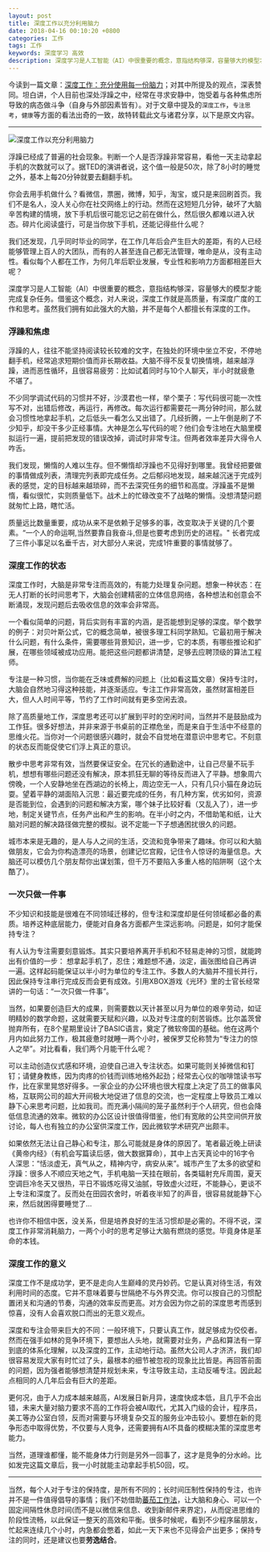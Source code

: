 ```yaml
---
layout: post
title: 深度工作以充分利用脑力
date: 2018-04-16 00:10:20 +0800
categories: 工作
tags: 工作
keywords: 深度学习 高效
description: 深度学习是人工智能（AI）中很重要的概念，意指结构够深，容量够大的模型才能完成复杂任务。借鉴这个概念，对人来说，深度工作就是高质量，有深度广度的工作和思考。虽然我们拥有如此强大的大脑，并不是每个人都擅长有深度的工作。
---
```


今读到一篇文章：[深度工作：充分使用每一份脑力](https://www.cnblogs.com/buptzym/p/8059121.html)；对其中所提及的观点，深表赞同。坦白讲，个人目前也深处浮躁之中，经常在寻求安静中，饱受着与各种焦虑所导致的病态做斗争（自身与外部因素皆有）。对于文章中提及的`深度工作`，`专注思考`，`健康`等方面的看法出奇的一致，故特转载此文与诸君分享，以下是原文内容。

---

![深度工作以充分利用脑力](https://image.nicelinks.site/jiangXin.jpg)

浮躁已经成了普遍的社会现象。判断一个人是否浮躁非常容易，看他一天主动拿起手机的次数就可以了。据TED的演讲者说，这个值一般是50次，除了8小时的睡觉之外，基本上每20分钟就要去翻翻手机。

你会去用手机做什么？看微信，票圈，微博，知乎，淘宝，或只是来回刷首页。我们不是名人，没人关心你在社交网络上的行动。然而在这短短几分钟，破坏了大脑辛苦构建的情境，放下手机后很可能忘记之前在做什么，然后很久都难以进入状态。碎片化阅读盛行，可是当你放下手机，还能记得些什么呢？

我们还发现，几乎同时毕业的同学，在工作几年后会产生巨大的差距，有的人已经能够管理上百人的大团队，而有的人甚至连自己都无法管理，唯命是从，没有主动性。看似每个人都在工作，为何几年后职业发展，专业性和影响力方面都相差巨大呢？

深度学习是人工智能（AI）中很重要的概念，意指结构够深，容量够大的模型才能完成复杂任务。借鉴这个概念，对人来说，深度工作就是高质量，有深度广度的工作和思考。虽然我们拥有如此强大的大脑，并不是每个人都擅长有深度的工作。

### **浮躁和焦虑**

浮躁的人，往往不能坚持阅读较长较难的文字，在独处的环境中坐立不安，不停地翻手机，经常追求短期价值而非长期收益。大脑不得不反复切换情境，越来越浮躁，进而恶性循环，且很容易疲劳：比如试着同时与10个人聊天，半小时就疲惫不堪了。

不少同学调试代码的习惯并不好，沙漠君也一样，举个栗子：写代码很可能一次性写不对，出错后修改，再运行，再修改。每次运行都需要花一两分钟时间，那么就会习惯性地拿起手机，之后低头一看怎么又出错了。几经折腾，一上午倒是刷了不少知乎，却没干多少正经事情。大神是怎么写代码的呢？他们会专注地在大脑里模拟运行一遍，提前把发现的错误改掉，调试时非常专注。但两者效率差异大得令人咋舌。

我们发现，懒惰的人难以生存。但不懒惰却浮躁也不见得好到哪里。我曾经把要做的事情做成列表，清理完列表即完成任务。之后郁闷地发现，越来越沉迷于完成列表的感觉，定的目标越来越琐碎，而不去深究任务的细节和高度。浮躁虽不是懒惰，看似很忙，实则质量低下。战术上的忙碌改变不了战略的懒惰。没想清楚问题就匆忙上路，瞎忙活。

质量远比数量重要，成功从来不是依赖于足够多的事，改变取决于关键的几个要素。“一个人的命运啊,当然要靠自我奋斗,但是也要考虑到历史的进程。" 长者完成了三件小事足以名垂千古，对大部分人来说，完成1件重要的事情就够了。

### **深度工作的状态**

深度工作时，大脑是非常专注而高效的，有能力处理复杂问题。想象一种状态：在无人打断的长时间思考下，大脑会创建精密的立体信息网络，各种想法和创意会不断涌现，发现问题后去吸收信息的效率会非常高。

一个看似简单的问题，背后实则有丰富的内涵，是否能想到足够的深度。举个数学的例子：对贝叶斯公式，它的概念简单，被很多理工科同学熟知。它最初用于解决什么问题，有什么条件，需要哪些背景知识，进一步，它的本质，有哪些推论和扩展，在哪些领域被成功应用。能把这些问题都讲清楚，足够去应聘顶级的算法工程师。

专注是一种习惯，当你能在乏味或费解的问题上（比如看这篇文章）保持专注时，大脑会自然地习得这种技能，并逐渐适应。专注工作非常高效，虽然财富相差巨大，但人人时间平等，节约了工作时间就有更多空闲去浪。

除了高质量地工作，深度思考还可以扩展到平时的空闲时间，当然并不是鼓励成为工作狂。很多好想法，并非来源于书桌前的正襟危坐，而是来自于生活中不经意的思维火花。当你对一个问题很感兴趣时，就会不自觉地在潜意识中思考它。不刻意的状态反而能促使它们浮上真正的意识。

散步中思考非常有效，当然要保证安全。在冗长的通勤途中，让自己尽量不玩手机，想想有哪些问题还没有解决，原本抓狂无聊的等待反而进入了平静。想象周六傍晚，一个人安静地坐在西湖边的长椅上，周边空无一人，只有几只小猫在身边玩耍。望着平静的湖面陷入沉思：最近要完成的任务，有几种方案，优劣如何，资源是否能到位，会遇到的问题和解决方案，哪个妹子比较好看（又乱入了），进一步地，制定关键节点，任务产出和产生的影响。在半小时之内，不借助笔和纸，让大脑对问题的解决路径做完整的模拟。说不定能一下子想通困扰很久的问题。

城市本来是无趣的，是人与人之间的生活，交流和竞争带来了趣味。你可以和大脑做朋友，它会为你构造漂亮的场景，创建记忆宫殿，记住令人惊讶的海量信息。大脑还可以模仿几个朋友帮你出谋划策，但千万不要陷入多重人格的陷阱啊（这个太酷了）。

### **一次只做一件事**

不少知识和技能是很难在不同领域迁移的，但专注和深度却是任何领域都必备的素质。培养这种底层能力，便能对自身各方面都产生深远影响。问题是，如何才能保持专注？

有人认为专注需要刻意锻炼。其实只要培养离开手机和不轻易走神的习惯，就能跨出有价值的一步： 想拿起手机了，忍住；难题想不通，淡定，画张图给自己再讲一遍。这样起码能保证以半小时为单位的专注工作。多数人的大脑并不擅长并行，因此保持专注串行完成反而会更有成效。引用XBOX游戏《光环》里的士官长经常讲的一句话：“一次只做一件事”。

当然，如果要创造巨大的成果，则需要数以天计甚至以月为单位的艰辛劳动，如证明精妙的数学命题，这就需要天赋和兴趣，以及对专注度的刻苦锻炼。比尔盖茨曾抛弃所有，在8个星期里设计了BASIC语言，奠定了微软帝国的基础。他在这两个月内如此努力工作，极其疲惫时就睡一两个小时，被保罗艾伦称赞为“专注力的惊人之举”。对比看看，我们两个月能干什么呢？

可以主动创造仪式感和环境，迫使自己进入专注状态。如果可能则关掉微信和钉钉；请健身教练，因为肉疼的价钱而训练地格外起劲；经常去心仪的咖啡馆读书写作，比在家里晃悠好得多。一家企业的办公环境也很大程度上决定了员工的做事风格，互联网公司的超大开间极大地促进了信息的交流，也一定程度上导致员工难以静下心来思考问题，比如我司。而充满小隔间的笼子虽然利于个人研究，但也会降低信息流通的效率。微软的办公区设计很值得借鉴，他们有宽敞的公共空间供开放讨论，每人也有独立的办公室供深度工作，因此微软学术研究产出颇丰。

如果依然无法让自己静心和专注，那么可能就是身体的原因了。笔者最近晚上研读《黄帝内经》（有机会写篇读后感，做大数据算命），其中上古天真论中的16字令人深思：“恬淡虚无，真气从之，精神内守，病安从来”。城市产生了太多的欲望和浮躁：很多人不顺应天地之气，手机电脑一天挂在眼前，各类辐射充斥周围，夏天空调巨冷冬天又很热，平日不锻炼吃得又油腻，导致虚火过旺，不能静心，更谈不上专注和深度了。反而处在田园农舍时，听着夜半知了的声音，很容易就能静下心来，然后就困得要睡觉了...

也许你不相信中医，没关系，但是培养良好的生活习惯却是必需的。不得不说，深度工作非常消耗脑力，一两个小时的思考足够让大脑有燃烧的感觉。毕竟身体是革命的本钱。

### **深度工作的意义**

深度工作不是成功学，更不是走向人生巅峰的灵丹妙药。它是认真对待生活，有效利用时间的态度。它并不意味着要与世隔绝不与外界交流。你可以按自己的习惯配置闭关和沟通的节奏，沟通的效率反而更高。对方会因为你之前的深度思考而感到惊喜，没有人会喜欢脱口而出的无意义观点。

深度和专注会带来巨大的不同：一般环境下，只要认真工作，就足够成为佼佼者。然而在强手如林的竞争环境下，要想出人头地，就需要对业务，产品和算法有一穿到底的体系化理解，以及深度的工作，主动地行动。虽然大公司人才济济，我们却很容易发现大家有时忙过了头，最根本的细节被忽视的现象比比皆是。再回答前面的问题，因为强者能够想清楚并规划未来，专注导致主动，主动反哺专注。因此起点相同的人几年后会有巨大的差距。

更何况，由于人力成本越来越高，AI发展日新月异，速度快成本低，且几乎不会出错，未来大量对脑力要求不高的工作将会被AI取代，尤其入门级的会计，程序员，美工等办公室白领，反而对需要与环境复杂交互的服务业冲击较小。要想在新的竞争形态中取得优势，不仅要与人竞争，还需要拥有AI不具备的模糊决策的深度思考能力。

当然，道理谁都懂，能不能身体力行则是另外一回事了，这才是竞争的分水岭。比如发完这篇文章后，我一小时就能主动拿起手机50回，哎。

---

当然，每个人对于专注的保持度，是所有不同的；长时间压制性保持的专注，也许并不是一件值得倡导的事情；我们不妨借助[蕃茄工作法](https://nicelinks.site/post/5ad21715cbf8b27043e5e9cb)，让大脑和身心、可以一个固定间隔性休息时间(而不是以微信来信息、收到新邮件来界定)，从而促进思维的阶段性流畅，以此保证一整天的高效和平衡。很多时候呢，看到不少程序届朋友，忙起来连续几个小时，内急都会憋着，如此一天下来也不见得会产出更多；保持专注的同时，还是建议也要**劳逸结合**。
